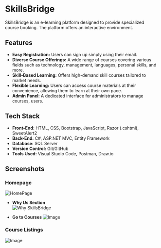 # SkillsBridge

SkillsBridge is an e-learning platform designed to provide specialized course booking. The platform offers an interactive environment.

## Features
- **Easy Registration:** Users can sign up simply using their email.
- **Diverse Course Offerings:** A wide range of courses covering various fields such as technology, management, languages, personal skills, and more.
- **Skill-Based Learning:** Offers high-demand skill courses tailored to market needs.
- **Flexible Learning:** Users can access course materials at their convenience, allowing them to learn at their own pace.
- **Admin Panel:** A dedicated interface for administrators to manage courses, users.


## Tech Stack
- **Front-End:** HTML, CSS, Bootstrap, JavaScript, Razor (.cshtml), SweetAlert2
- **Back-End:** C#, ASP.NET MVC, Entity Framework
- **Database:** SQL Server
- **Version Control:** Git/GitHub
- **Tools Used:** Visual Studio Code, Postman, Draw.io

## Screenshots

### Homepage
![HomePage](https://github.com/user-attachments/assets/f7f7b083-b49d-47c4-9cc1-79e42b2fc9dc)

- **Why Us Section**  
![Why SkillsBridge](https://github.com/user-attachments/assets/21ceb83d-c8fa-47b1-9248-5d64e0a593a0)

- **Go to Courses**
![Image](https://github.com/user-attachments/assets/8579a87e-bd23-482b-9a1e-62413dc60c2b)


### Course Listings
![Image](https://github.com/user-attachments/assets/2aadb3f6-9afa-4b19-8e68-f1763367610a)
